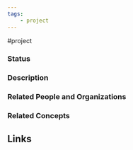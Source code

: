 ```yaml
---
tags:
    - project
---
```

#project

### Status


### Description


### Related People and Organizations


### Related Concepts


## Links
 
